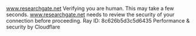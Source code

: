 www.researchgate.net
Verifying you are human. This may take a few seconds.
www.researchgate.net needs to review the security of your connection before proceeding.
Ray ID: 8c626b5d3c5d6435
Performance & security by Cloudflare